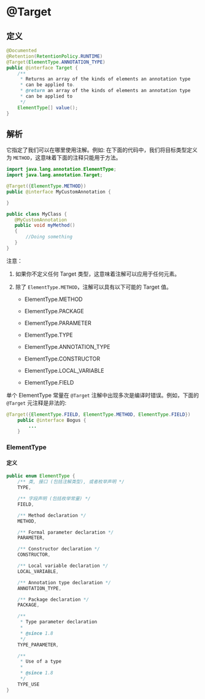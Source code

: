 # @Target

## 定义

```java
@Documented
@Retention(RetentionPolicy.RUNTIME)
@Target(ElementType.ANNOTATION_TYPE)
public @interface Target {
    /**
     * Returns an array of the kinds of elements an annotation type
     * can be applied to.
     * @return an array of the kinds of elements an annotation type
     * can be applied to
     */
    ElementType[] value();
}
```

## 解析

它指定了我们可以在哪里使用注解。例如: 在下面的代码中，我们将目标类型定义为 `METHOD`，这意味着下面的注释只能用于方法。

```java
import java.lang.annotation.ElementType;
import java.lang.annotation.Target;

@Target({ElementType.METHOD})
public @interface MyCustomAnnotation {

}
```

```java
public class MyClass {
   @MyCustomAnnotation
   public void myMethod()
   {
       //Doing something
   }
}
```

注意：

1. 如果你不定义任何 Target 类型，这意味着注解可以应用于任何元素。
2. 除了 `ElementType.METHOD`，注解可以具有以下可能的 Target 值。

   * ElementType.METHOD

   * ElementType.PACKAGE

   * ElementType.PARAMETER

   * ElementType.TYPE

   * ElementType.ANNOTATION\_TYPE

   * ElementType.CONSTRUCTOR

   * ElementType.LOCAL\_VARIABLE

   * ElementType.FIELD

单个 ElementType 常量在 `@Target` 注解中出现多次是编译时错误。例如，下面的 `@Target` 元注释是非法的:

```java
@Target({ElementType.FIELD, ElementType.METHOD, ElementType.FIELD})
    public @interface Bogus {
        ...
    }
```

### ElementType

#### 定义

```java
public enum ElementType {
    /** 类, 接口 (包括注解类型), 或者枚举声明 */
    TYPE,

    /** 字段声明 (包括枚举常量) */
    FIELD,

    /** Method declaration */
    METHOD,

    /** Formal parameter declaration */
    PARAMETER,

    /** Constructor declaration */
    CONSTRUCTOR,

    /** Local variable declaration */
    LOCAL_VARIABLE,

    /** Annotation type declaration */
    ANNOTATION_TYPE,

    /** Package declaration */
    PACKAGE,

    /**
     * Type parameter declaration
     *
     * @since 1.8
     */
    TYPE_PARAMETER,

    /**
     * Use of a type
     *
     * @since 1.8
     */
    TYPE_USE
}
```



